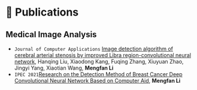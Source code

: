 
#  📝 Publications 
## Medical Image Analysis
- `Journal of Computer Applications` [Image detection algorithm of cerebral arterial stenosis by improved Libra region-convolutional neural network](http://www.joca.cn/EN/10.11772/j.issn.1001-9081.2021071206), Hanqing Liu, Xiaodong Kang, Fuqing Zhang, Xiuyuan Zhao, Jingyi Yang, Xiaotian Wang, **Mengfan Li**
- `IPEC 2021`[Research on the Detection Method of Breast Cancer Deep Convolutional Neural Network Based on Computer Aid](https://ieeexplore.ieee.org/abstract/document/9421338), **Mengfan Li**

